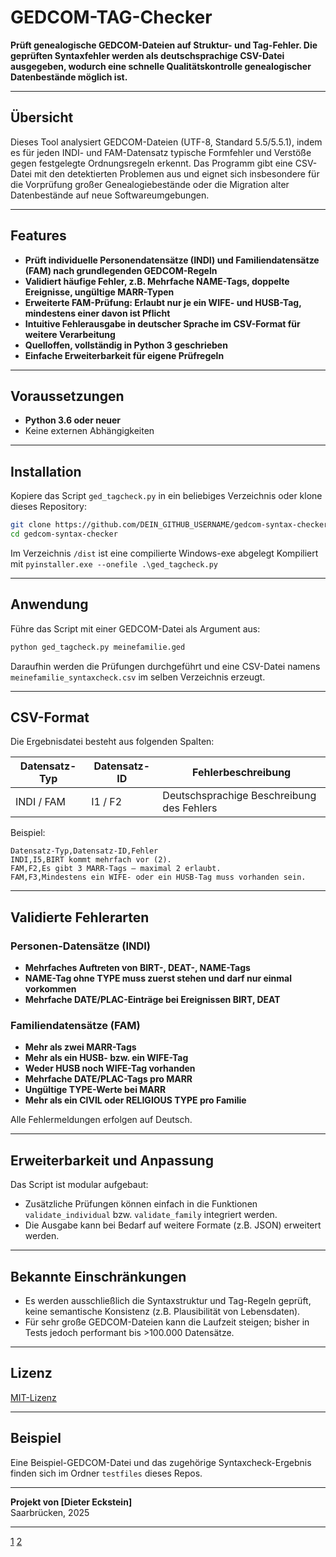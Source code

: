 # GEDCOM-TAG-Checker

**Prüft genealogische GEDCOM-Dateien auf Struktur- und Tag-Fehler. Die geprüften Syntaxfehler werden als deutschsprachige CSV-Datei ausgegeben, wodurch eine schnelle Qualitätskontrolle genealogischer Datenbestände möglich ist.**

***

## Übersicht

Dieses Tool analysiert GEDCOM-Dateien (UTF-8, Standard 5.5/5.5.1), indem es für jeden INDI- und FAM-Datensatz typische Formfehler und Verstöße gegen festgelegte Ordnungsregeln erkennt. Das Programm gibt eine CSV-Datei mit den detektierten Problemen aus und eignet sich insbesondere für die Vorprüfung großer Genealogiebestände oder die Migration alter Datenbestände auf neue Softwareumgebungen.

***

## Features

- **Prüft individuelle Personendatensätze (INDI) und Familiendatensätze (FAM) nach grundlegenden GEDCOM-Regeln**
- **Validiert häufige Fehler, z.B. Mehrfache NAME-Tags, doppelte Ereignisse, ungültige MARR-Typen**
- **Erweiterte FAM-Prüfung: Erlaubt nur je ein WIFE- und HUSB-Tag, mindestens einer davon ist Pflicht**
- **Intuitive Fehlerausgabe in deutscher Sprache im CSV-Format für weitere Verarbeitung**
- **Quelloffen, vollständig in Python 3 geschrieben**
- **Einfache Erweiterbarkeit für eigene Prüfregeln**

***

## Voraussetzungen

- **Python 3.6 oder neuer**
- Keine externen Abhängigkeiten

***

## Installation

Kopiere das Script `ged_tagcheck.py` in ein beliebiges Verzeichnis oder klone dieses Repository:

```bash
git clone https://github.com/DEIN_GITHUB_USERNAME/gedcom-syntax-checker.git
cd gedcom-syntax-checker
```

Im Verzeichnis `/dist` ist eine compilierte Windows-exe abgelegt
Kompiliert mit 
`pyinstaller.exe --onefile .\ged_tagcheck.py`
***

## Anwendung

Führe das Script mit einer GEDCOM-Datei als Argument aus:

```bash
python ged_tagcheck.py meinefamilie.ged
```

Daraufhin werden die Prüfungen durchgeführt und eine CSV-Datei namens `meinefamilie_syntaxcheck.csv` im selben Verzeichnis erzeugt.

***

## CSV-Format

Die Ergebnisdatei besteht aus folgenden Spalten:

| Datensatz-Typ | Datensatz-ID | Fehlerbeschreibung                     |
|---------------|--------------|----------------------------------------|
| INDI / FAM    | I1 / F2  | Deutschsprachige Beschreibung des Fehlers |

Beispiel:

```csv
Datensatz-Typ,Datensatz-ID,Fehler
INDI,I5,BIRT kommt mehrfach vor (2).
FAM,F2,Es gibt 3 MARR-Tags – maximal 2 erlaubt.
FAM,F3,Mindestens ein WIFE- oder ein HUSB-Tag muss vorhanden sein.
```

***

## Validierte Fehlerarten

### Personen-Datensätze (INDI)
- **Mehrfaches Auftreten von BIRT-, DEAT-, NAME-Tags**
- **NAME-Tag ohne TYPE muss zuerst stehen und darf nur einmal vorkommen**
- **Mehrfache DATE/PLAC-Einträge bei Ereignissen BIRT, DEAT**

### Familiendatensätze (FAM)
- **Mehr als zwei MARR-Tags**
- **Mehr als ein HUSB- bzw. ein WIFE-Tag**
- **Weder HUSB noch WIFE-Tag vorhanden**
- **Mehrfache DATE/PLAC-Tags pro MARR**
- **Ungültige TYPE-Werte bei MARR**
- **Mehr als ein CIVIL oder RELIGIOUS TYPE pro Familie**

Alle Fehlermeldungen erfolgen auf Deutsch.

***

## Erweiterbarkeit und Anpassung

Das Script ist modular aufgebaut:
- Zusätzliche Prüfungen können einfach in die Funktionen `validate_individual` bzw. `validate_family` integriert werden.
- Die Ausgabe kann bei Bedarf auf weitere Formate (z.B. JSON) erweitert werden.

***

## Bekannte Einschränkungen

- Es werden ausschließlich die Syntaxstruktur und Tag-Regeln geprüft, keine semantische Konsistenz (z.B. Plausibilität von Lebensdaten).
- Für sehr große GEDCOM-Dateien kann die Laufzeit steigen; bisher in Tests jedoch performant bis >100.000 Datensätze.

***

## Lizenz

[MIT-Lizenz](LICENSE)

***

## Beispiel

Eine Beispiel-GEDCOM-Datei und das zugehörige Syntaxcheck-Ergebnis finden sich im Ordner `testfiles` dieses Repos.

***

**Projekt von [Dieter Eckstein]**  
Saarbrücken, 2025

---

[1](https://ppl-ai-file-upload.s3.amazonaws.com/web/direct-files/attachments/382023/d647e623-e825-428c-8363-6ca5057ee4ff/ged_tagcheck.py)
[2](https://ppl-ai-file-upload.s3.amazonaws.com/web/direct-files/attachments/382023/d28719d9-8158-44e4-bbd5-a6235b7d6bc9/gedcom_test.ged)